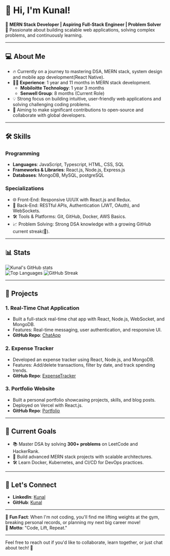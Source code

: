# 👋 Hi, I'm Kunal! 

🌟 **MERN Stack Developer | Aspiring Full-Stack Engineer | Problem Solver**  
🚀 Passionate about building scalable web applications, solving complex problems, and continuously learning.  

---

## 💻 **About Me**
- 🔥 Currently on a journey to mastering DSA, MERN stack, system design and mobile app development(React Native).  
- 👨‍💻 **Experience**: 1 year and 11 months in MERN stack development.  
   - **Mobiloitte Technology**: 1 year 3 months  
   - **Senwell Group**: 8 months (Current Role)  
- 💡 Strong focus on building intuitive, user-friendly web applications and solving challenging coding problems.  
- 🎯 Aiming to make significant contributions to open-source and collaborate with global developers.  

---

## 🛠 **Skills**
### **Programming**
- **Languages**: JavaScript, Typescript, HTML, CSS, SQL  
- **Frameworks & Libraries**: React.js, Node.js, Express.js  
- **Databases**: MongoDB, MySQL, postgreSQL

### **Specializations**
- 🌐 Front-End: Responsive UI/UX with React.js and Redux.  
- 🔗 Back-End: RESTful APIs, Authentication (JWT, OAuth), and WebSockets.  
- 🛠 Tools & Platforms: Git, GitHub, Docker, AWS Basics.  
- 📈 Problem Solving: Strong DSA knowledge with a growing GitHub current streak(🎉).

---

## 📊 **Stats**
![Kunal's GitHub stats](https://github-readme-stats.vercel.app/api?username=fullstack-kunal&show_icons=true&theme=radical)  
![Top Languages](https://github-readme-stats.vercel.app/api/top-langs/?username=fullstack-kunal&layout=compact&theme=radical)
![GitHub Streak](https://github-readme-streak-stats.herokuapp.com/?user=fullstack-kunal&theme=radical)

---

## 📂 **Projects**
### **1. Real-Time Chat Application**
- Built a full-stack real-time chat app with React, Node.js, WebSocket, and MongoDB.
- Features: Real-time messaging, user authentication, and responsive UI.
- **GitHub Repo**: [ChatApp](#)

### **2. Expense Tracker**
- Developed an expense tracker using React, Node.js, and MongoDB.
- Features: Add/delete transactions, filter by date, and track spending trends.
- **GitHub Repo**: [ExpenseTracker](#)

### **3. Portfolio Website**
- Built a personal portfolio showcasing projects, skills, and blog posts.
- Deployed on Vercel with React.js.
- **GitHub Repo**: [Portfolio](#)

---

## 🌱 **Current Goals**
- 📚 Master DSA by solving **300+ problems** on LeetCode and HackerRank.  
- 🚀 Build advanced MERN stack projects with scalable architectures.  
- 🛠 Learn Docker, Kubernetes, and CI/CD for DevOps practices.  

---

## 🤝 **Let's Connect**
- **LinkedIn**: [Kunal](https://www.linkedin.com/in/kunal-kamthe-21aa5222a/)  
- **GitHub**: [Kunal](https://github.com/fullstack-kunal)

---

🌟 **Fun Fact**: When I'm not coding, you'll find me lifting weights at the gym, breaking personal records, or planning my next big career move!  
🎯 **Motto**: "Code, Lift, Repeat."

---

Feel free to reach out if you'd like to collaborate, learn together, or just chat about tech! 🚀  
